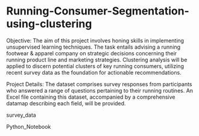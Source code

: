 # Running-Consumer-Segmentation-using-clustering

Objective:
The aim of this project involves honing skills in implementing unsupervised learning techniques. The task entails advising a running footwear & apparel company on strategic decisions concerning their running product line and marketing strategies. Clustering analysis will be applied to discern potential clusters of key running consumers, utilizing recent survey data as the foundation for actionable recommendations.

Project Details:
The dataset comprises survey responses from participants who answered a range of questions pertaining to their running routines. An Excel file containing this dataset, accompanied by a comprehensive datamap describing each field, will be provided.

survey_data

Python_Notebook

